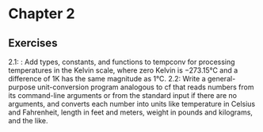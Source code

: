 # Chapter 2 

## Exercises
2.1: : Add types, constants, and functions to tempconv for processing temperatures in the Kelvin scale, where zero Kelvin is −273.15°C and a difference of 1K has the same magnitude as 1°C.
2.2: Write a general-purpose unit-conversion program analogous to cf that reads numbers from its command-line arguments or from the standard input if there are no arguments, and converts each number into units like temperature in Celsius and Fahrenheit, length in feet and meters, weight in pounds and kilograms, and the like.